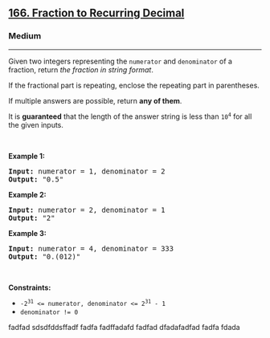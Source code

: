 <h2><a href="https://leetcode.com/problems/fraction-to-recurring-decimal/">166. Fraction to Recurring Decimal</a></h2><h3>Medium</h3><hr><div><p>Given two integers representing the <code>numerator</code> and <code>denominator</code> of a fraction, return <em>the fraction in string format</em>.</p>

<p>If the fractional part is repeating, enclose the repeating part in parentheses.</p>

<p>If multiple answers are possible, return <strong>any of them</strong>.</p>

<p>It is <strong>guaranteed</strong> that the length of the answer string is less than <code>10<sup>4</sup></code> for all the given inputs.</p>

<p>&nbsp;</p>
<p><strong>Example 1:</strong></p>

<pre><strong>Input:</strong> numerator = 1, denominator = 2
<strong>Output:</strong> "0.5"
</pre>

<p><strong>Example 2:</strong></p>

<pre><strong>Input:</strong> numerator = 2, denominator = 1
<strong>Output:</strong> "2"
</pre>

<p><strong>Example 3:</strong></p>

<pre><strong>Input:</strong> numerator = 4, denominator = 333
<strong>Output:</strong> "0.(012)"
</pre>

<p>&nbsp;</p>
<p><strong>Constraints:</strong></p>

<ul>
	<li><code>-2<sup>31</sup> &lt;=&nbsp;numerator, denominator &lt;= 2<sup>31</sup> - 1</code></li>
	<li><code>denominator != 0</code></li>
</ul>
</div>

fadfad
sdsdfddsffadf
fadfa
fadffadafd
fadfad
dfadafadfad
fadfa
fdada
